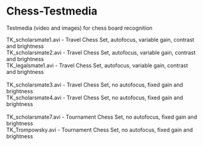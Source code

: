 # Chess-Testmedia
Testmedia (video and images) for chess board recognition <br />

TK_scholarsmate1.avi - Travel Chess Set, autofocus, variable gain, contrast and brightness <br />
TK_scholarsmate2.avi - Travel Chess Set, autofocus, variable gain, contrast and brightness <br />
TK_legalsmate1.avi   - Travel Chess Set, autofocus, variable gain, contrast and brightness <br />
<br />
TK_scholarsmate3.avi - Travel Chess Set, no autofocus, fixed gain and brightness <br />
TK_scholarsmate4.avi - Travel Chess Set, no autofocus, fixed gain and brightness <br />
<br />
TK_scholarsmate7.avi - Tournament Chess Set, no autofocus, fixed gain and brightness <br />
TK_Trompowsky.avi    - Tournament Chess Set, no autofocus, fixed gain and brightness <br />
